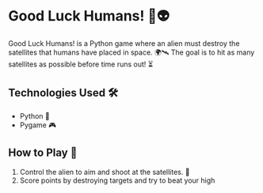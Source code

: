 # Good Luck Humans! 🚀👽

Good Luck Humans! is a Python game where an alien must destroy the satellites that humans have placed in space. 🌍🛰️ The goal is to hit as many satellites as possible before time runs out! ⏳

## Technologies Used 🛠️
- Python 🐍
- Pygame 🎮

## How to Play 🎯
1. Control the alien to aim and shoot at the satellites. 🔫
2. Score points by destroying targets and try to beat your high
